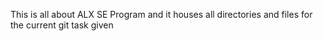 This is all about ALX SE Program and it houses all directories and files for the current git task given
